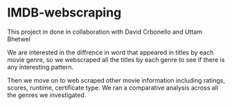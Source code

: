 # IMDB-webscraping
This project in done in collaboration with David Crbonello and Uttam Bhetwel

We are interested in the diffrence in word that appeared in titles by each movie genre, so we webscraped all the titles by each genre
to see if there is any interesting pattern.

Then we move on to web scraped other movie information including ratings, scores, runtime, certificate type. We ran a comparative 
analysis across all the genres we investigated.
